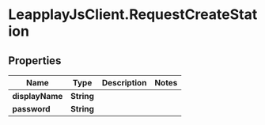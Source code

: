 # LeapplayJsClient.RequestCreateStation

## Properties
Name | Type | Description | Notes
------------ | ------------- | ------------- | -------------
**displayName** | **String** |  | 
**password** | **String** |  | 


